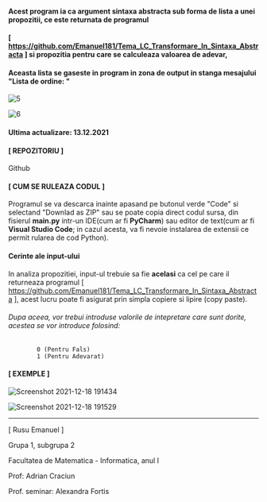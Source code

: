 #### Acest program ia ca argument sintaxa abstracta sub forma de lista a unei propozitii, ce este returnata de programul
#### [ https://github.com/Emanuel181/Tema_LC_Transformare_In_Sintaxa_Abstracta ] si propozitia pentru care se calculeaza valoarea de adevar, 
#### Aceasta lista se gaseste in program in zona de output in stanga mesajului "Lista de ordine: "

![5](https://user-images.githubusercontent.com/92999481/146649965-96d34a61-4a97-4e06-89f9-7c43cd5cbc71.png)

![6](https://user-images.githubusercontent.com/92999481/146649968-8b29b9a2-96e6-49ed-9002-f4fca7978126.png)

#### Ultima actualizare: 13.12.2021


#### [ REPOZITORIU ]

  Github

#### [ CUM SE RULEAZA CODUL ]

Programul se va descarca inainte apasand pe butonul verde "Code" si selectand "Downlad as ZIP" sau se poate copia direct codul sursa, din fisierul **main.py** intr-un IDE(cum ar fi **PyCharm**) sau editor de text(cum ar fi **Visual Studio Code**; in cazul acesta, va fi nevoie instalarea de extensii ce permit rularea de cod Python).

#### Cerinte ale input-ului

In analiza propozitiei, input-ul trebuie sa fie **acelasi** ca cel pe care il returneaza programul  [ https://github.com/Emanuel181/Tema_LC_Transformare_In_Sintaxa_Abstracta ], acest lucru poate fi asigurat prin simpla copiere si lipire (copy paste).

###### Dupa aceea, vor trebui introduse valorile de intepretare care sunt dorite, acestea se vor introduce folosind:
            0 (Pentru Fals)
            1 (Pentru Adevarat)
 

#### [ EXEMPLE ]
      
![Screenshot 2021-12-18 191434](https://user-images.githubusercontent.com/92999481/146649895-301ef947-2173-4837-adcf-bab63dd8403b.png)

![Screenshot 2021-12-18 191529](https://user-images.githubusercontent.com/92999481/146649896-fc03405e-7eab-4054-8825-7ff3bcef8abb.png)

---------------------------------------------------------------------------------------------------------------------------------------------------------------------------------

[ Rusu Emanuel ]

Grupa 1, subgrupa 2

Facultatea de Matematica - Informatica, anul I

Prof: Adrian Craciun

Prof. seminar: Alexandra Fortis
